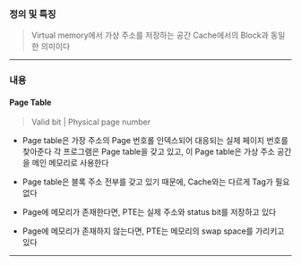 ### 정의 및 특징
>Virtual memory에서 가상 주소를 저장하는 공간
>Cache에서의 Block과 동일한 의미이다
---
### 내용
#### Page Table
>Valid bit | Physical page number

- Page table은 가장 주소의 Page 번호롤 인덱스되어 대응되는 실제 페이지 번호를 찾아준다
	각 프로그램은 Page table을 갖고 있고, 이 Page table은 가상 주소 공간을 메인 메모리로 사용한다
- Page table은 블록 주소 전부를 갖고 있기 때문에, Cache와는 다르게 Tag가 필요없다

- Page에 메모리가 존재한다면, PTE는 실제 주소와 status bit를 저장하고 있다
- Page에 메모리가 존재하지 않는다면, PTE는 메모리의 swap space를 가리키고 있다

---
